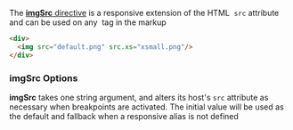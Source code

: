 The [**imgSrc** directive][imgSrc] is a responsive extension of the HTML <img> `src` attribute and can be used on any
<img> tag in the markup


```html
<div>
  <img src="default.png" src.xs="xsmall.png"/>
</div>
```

### imgSrc Options

**imgSrc** takes one string argument, and alters its host's `src` attribute as necessary when breakpoints are activated.
The initial value will be used as the default and fallback when a responsive alias is not defined


[imgSrc]: https://github.com/alessiobianchini/flex-layout/blob/master/src/lib/extended/img-src/img-src.ts#L38